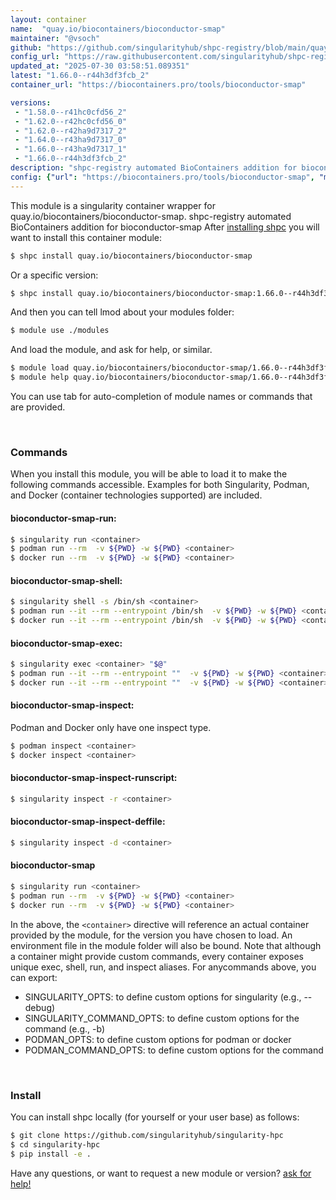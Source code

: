 ```yaml
---
layout: container
name:  "quay.io/biocontainers/bioconductor-smap"
maintainer: "@vsoch"
github: "https://github.com/singularityhub/shpc-registry/blob/main/quay.io/biocontainers/bioconductor-smap/container.yaml"
config_url: "https://raw.githubusercontent.com/singularityhub/shpc-registry/main/quay.io/biocontainers/bioconductor-smap/container.yaml"
updated_at: "2025-07-30 03:58:51.089351"
latest: "1.66.0--r44h3df3fcb_2"
container_url: "https://biocontainers.pro/tools/bioconductor-smap"

versions:
 - "1.58.0--r41hc0cfd56_2"
 - "1.62.0--r42hc0cfd56_0"
 - "1.62.0--r42ha9d7317_2"
 - "1.64.0--r43ha9d7317_0"
 - "1.66.0--r43ha9d7317_1"
 - "1.66.0--r44h3df3fcb_2"
description: "shpc-registry automated BioContainers addition for bioconductor-smap"
config: {"url": "https://biocontainers.pro/tools/bioconductor-smap", "maintainer": "@vsoch", "description": "shpc-registry automated BioContainers addition for bioconductor-smap", "latest": {"1.66.0--r44h3df3fcb_2": "sha256:cd423768bb413fa887dff502f44156a030cbaaa1cdb821eda10e21b47caed8d3"}, "tags": {"1.58.0--r41hc0cfd56_2": "sha256:1384d46caf273511d77051fef7fede290dcaa7178e378d81c8fb9fefd153ddbc", "1.62.0--r42hc0cfd56_0": "sha256:f551e7ec16a6a7009cb0c4ffebfc3558e6024d8f64419d77832f037974bf7173", "1.62.0--r42ha9d7317_2": "sha256:626cba736f5809bd61d4db87650f5215bc61dff5b5920e89700b79ab5f588a28", "1.64.0--r43ha9d7317_0": "sha256:5059398ce3e8f5d7fad38650fabb7dc3fab0d60e25adba1d27bc45cb56d05cef", "1.66.0--r43ha9d7317_1": "sha256:a6bc63538c9b94287519c053d9eeb08276ed4738f02c4f632d9bf5d3cda0b98b", "1.66.0--r44h3df3fcb_2": "sha256:cd423768bb413fa887dff502f44156a030cbaaa1cdb821eda10e21b47caed8d3"}, "docker": "quay.io/biocontainers/bioconductor-smap"}
---
```


This module is a singularity container wrapper for quay.io/biocontainers/bioconductor-smap.
shpc-registry automated BioContainers addition for bioconductor-smap
After [installing shpc](#install) you will want to install this container module:


```bash
$ shpc install quay.io/biocontainers/bioconductor-smap
```

Or a specific version:

```bash
$ shpc install quay.io/biocontainers/bioconductor-smap:1.66.0--r44h3df3fcb_2
```

And then you can tell lmod about your modules folder:

```bash
$ module use ./modules
```

And load the module, and ask for help, or similar.

```bash
$ module load quay.io/biocontainers/bioconductor-smap/1.66.0--r44h3df3fcb_2
$ module help quay.io/biocontainers/bioconductor-smap/1.66.0--r44h3df3fcb_2
```

You can use tab for auto-completion of module names or commands that are provided.

<br>

### Commands

When you install this module, you will be able to load it to make the following commands accessible.
Examples for both Singularity, Podman, and Docker (container technologies supported) are included.

#### bioconductor-smap-run:

```bash
$ singularity run <container>
$ podman run --rm  -v ${PWD} -w ${PWD} <container>
$ docker run --rm  -v ${PWD} -w ${PWD} <container>
```

#### bioconductor-smap-shell:

```bash
$ singularity shell -s /bin/sh <container>
$ podman run --it --rm --entrypoint /bin/sh  -v ${PWD} -w ${PWD} <container>
$ docker run --it --rm --entrypoint /bin/sh  -v ${PWD} -w ${PWD} <container>
```

#### bioconductor-smap-exec:

```bash
$ singularity exec <container> "$@"
$ podman run --it --rm --entrypoint ""  -v ${PWD} -w ${PWD} <container> "$@"
$ docker run --it --rm --entrypoint ""  -v ${PWD} -w ${PWD} <container> "$@"
```

#### bioconductor-smap-inspect:

Podman and Docker only have one inspect type.

```bash
$ podman inspect <container>
$ docker inspect <container>
```

#### bioconductor-smap-inspect-runscript:

```bash
$ singularity inspect -r <container>
```

#### bioconductor-smap-inspect-deffile:

```bash
$ singularity inspect -d <container>
```



#### bioconductor-smap

```bash
$ singularity run <container>
$ podman run --rm  -v ${PWD} -w ${PWD} <container>
$ docker run --rm  -v ${PWD} -w ${PWD} <container>
```


In the above, the `<container>` directive will reference an actual container provided
by the module, for the version you have chosen to load. An environment file in the
module folder will also be bound. Note that although a container
might provide custom commands, every container exposes unique exec, shell, run, and
inspect aliases. For anycommands above, you can export:

 - SINGULARITY_OPTS: to define custom options for singularity (e.g., --debug)
 - SINGULARITY_COMMAND_OPTS: to define custom options for the command (e.g., -b)
 - PODMAN_OPTS: to define custom options for podman or docker
 - PODMAN_COMMAND_OPTS: to define custom options for the command

<br>

### Install

You can install shpc locally (for yourself or your user base) as follows:

```bash
$ git clone https://github.com/singularityhub/singularity-hpc
$ cd singularity-hpc
$ pip install -e .
```

Have any questions, or want to request a new module or version? [ask for help!](https://github.com/singularityhub/singularity-hpc/issues)